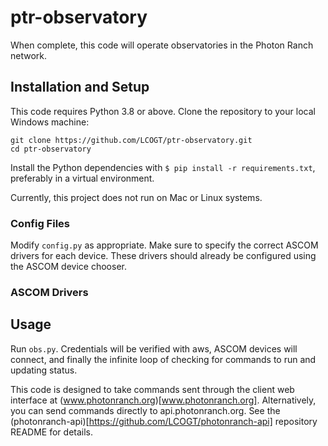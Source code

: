 # ptr-observatory

When complete, this code will operate observatories in the Photon Ranch network. 

## Installation and Setup

This code requires Python 3.8 or above. Clone the repository to your local Windows machine:

```
git clone https://github.com/LCOGT/ptr-observatory.git
cd ptr-observatory
```

Install the Python dependencies with `$ pip install -r requirements.txt`, preferably in a virtual environment.

Currently, this project does not run on Mac or Linux systems.

### Config Files

Modify `config.py` as appropriate. Make sure to specify the correct ASCOM drivers for each device. These drivers should already be configured using the ASCOM device chooser.



### ASCOM Drivers



## Usage

Run `obs.py`. Credentials will be verified with aws, ASCOM devices will connect, and finally the infinite loop of checking for commands to run and updating status.

This code is designed to take commands sent through the client web interface at (www.photonranch.org)[www.photonranch.org]. Alternatively, you can send commands directly to api.photonranch.org. See the (photonranch-api)[https://github.com/LCOGT/photonranch-api] repository README for details.

